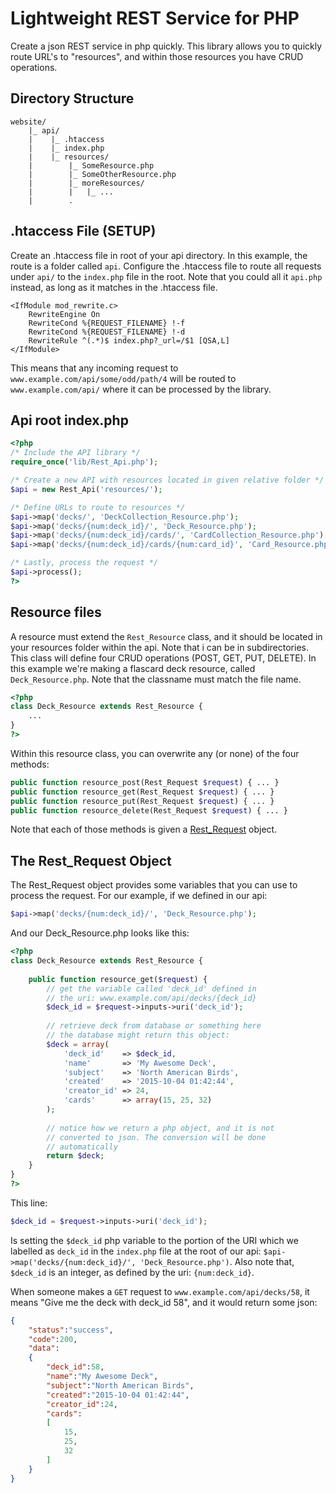 # Lightweight REST Service for PHP

Create a json REST service in php quickly. This library allows you to quickly route URL's to "resources", and within those resources you have CRUD operations.

## Directory Structure

```
website/
    |_ api/
    |    |_ .htaccess
    |    |_ index.php
    |    |_ resources/
    |        |_ SomeResource.php
    |        |_ SomeOtherResource.php
    |        |_ moreResources/
    |        |   |_ ...
    |        .
```

## .htaccess File (SETUP)
Create an .htaccess file in root of your api directory. In this example, the route is a folder called `api`. Configure the .htaccess file to route all requests under `api/` to the `index.php` file in the root. Note that you could all it `api.php` instead, as long as it matches in the .htaccess file.
```
<IfModule mod_rewrite.c>
    RewriteEngine On
    RewriteCond %{REQUEST_FILENAME} !-f
    RewriteCond %{REQUEST_FILENAME} !-d
    RewriteRule ^(.*)$ index.php?_url=/$1 [QSA,L]
</IfModule>
```

This means that any incoming request to `www.example.com/api/some/odd/path/4` will be routed to `www.example.com/api/` where it can be processed by the library.

## Api root index.php
```php
<?php
/* Include the API library */
require_once('lib/Rest_Api.php');

/* Create a new API with resources located in given relative folder */
$api = new Rest_Api('resources/');

/* Define URLs to route to resources */
$api->map('decks/', 'DeckCollection_Resource.php');
$api->map('decks/{num:deck_id}/', 'Deck_Resource.php');
$api->map('decks/{num:deck_id}/cards/', 'CardCollection_Resource.php');
$api->map('decks/{num:deck_id}/cards/{num:card_id}', 'Card_Resource.php');

/* Lastly, process the request */
$api->process();
?>
```

## Resource files
A resource must extend the `Rest_Resource` class, and it should be located in your resources folder within the api. Note that i can be in subdirectories. This class will define four CRUD operations (POST, GET, PUT, DELETE). In this example we're making a flascard deck resource, called `Deck_Resource.php`. Note that the classname must match the file name.

```php
<?php
class Deck_Resource extends Rest_Resource {
    ...
}
?>
```

Within this resource class, you can overwrite any (or none) of the four methods:
```php
public function resource_post(Rest_Request $request) { ... }
public function resource_get(Rest_Request $request) { ... }
public function resource_put(Rest_Request $request) { ... }
public function resource_delete(Rest_Request $request) { ... }
```

Note that each of those methods is given a [Rest_Request](https://github.com/ddmills/lightweight-rest/blob/master/Rest_Request.php) object.

## The Rest_Request Object

The Rest_Request object provides some variables that you can use to process the request. For our example, if we defined in our api:

```php
$api->map('decks/{num:deck_id}/', 'Deck_Resource.php');
```

And our Deck_Resource.php looks like this:
```php
<?php
class Deck_Resource extends Rest_Resource {
    
    public function resource_get($request) {
        // get the variable called 'deck_id' defined in
        // the uri: www.example.com/api/decks/{deck_id}
        $deck_id = $request->inputs->uri('deck_id');
        
        // retrieve deck from database or something here
        // the database might return this object:
        $deck = array(
            'deck_id'    => $deck_id,
            'name'       => 'My Awesome Deck',
            'subject'    => 'North American Birds',
            'created'    => '2015-10-04 01:42:44',
            'creator_id' => 24,
            'cards'      => array(15, 25, 32)
        );
        
        // notice how we return a php object, and it is not
        // converted to json. The conversion will be done
        // automatically
        return $deck;
    }
}
?>
```

This line:
```php
$deck_id = $request->inputs->uri('deck_id');
```

Is setting the `$deck_id` php variable to the portion of the URI which we labelled as `deck_id` in the `index.php` file at the root of our api: `$api->map('decks/{num:deck_id}/', 'Deck_Resource.php')`. Also note that, `$deck_id` is an integer, as defined by the uri: `{num:deck_id}`.


When someone makes a `GET` request to `www.example.com/api/decks/58`, it means "Give me the deck with deck_id 58", and it would return some json:
```json 
{
    "status":"success",
    "code":200,
    "data":
    {
        "deck_id":58,
        "name":"My Awesome Deck",
        "subject":"North American Birds",
        "created":"2015-10-04 01:42:44",
        "creator_id":24,
        "cards":
        [
            15,
            25,
            32
        ]
    }
}
```

